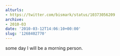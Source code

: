 ```yaml
---
alturls:
- https://twitter.com/bismark/status/10373056209
archive:
- 2010-03
date: '2010-03-12T14:06:10+00:00'
slug: '1268402770'
---
```


some day I will be a morning person.

